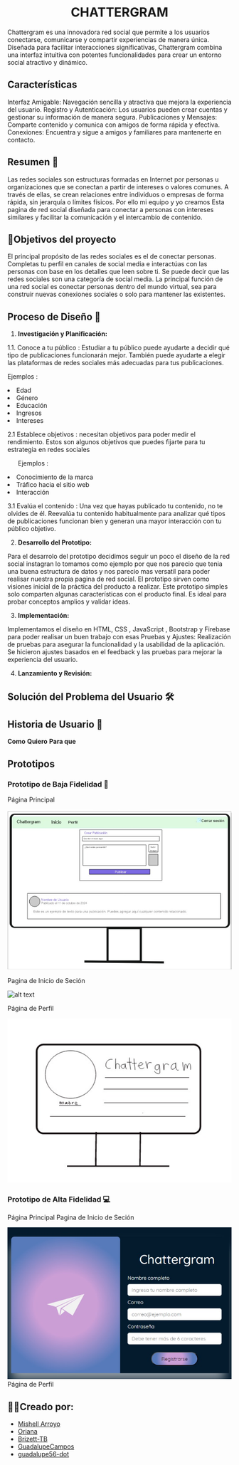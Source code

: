 # <div align="center"> CHATTERGRAM </div>

Chattergram es una innovadora red social que permite a los usuarios conectarse, comunicarse y compartir experiencias de manera única. Diseñada para facilitar interacciones significativas, Chattergram combina una interfaz intuitiva con potentes funcionalidades para crear un entorno social atractivo y dinámico.

## Características 
Interfaz Amigable: Navegación sencilla y atractiva que mejora la experiencia del usuario.
Registro y Autenticación: Los usuarios pueden crear cuentas y gestionar su información de manera segura.
Publicaciones y Mensajes: Comparte contenido y comunica con amigos de forma rápida y efectiva.
Conexiones: Encuentra y sigue a amigos y familiares para mantenerte en contacto.
## Resumen 📖
Las redes sociales son estructuras formadas en Internet por personas u organizaciones que se conectan a partir de intereses o valores comunes. A través de ellas, se crean relaciones entre individuos o empresas de forma rápida, sin jerarquía o límites físicos.
Por ello mi equipo y yo creamos Esta pagina de red social diseñada para conectar a personas con intereses similares y facilitar la comunicación y el intercambio de contenido.
## 📌Objetivos del proyecto
El principal propósito de las redes sociales es el de conectar personas. Completas tu perfil en canales de social media e interactúas con las personas con base en los detalles que leen sobre ti. Se puede decir que las redes sociales son una categoría de social media.
La principal función de una red social es conectar personas dentro del mundo virtual, sea para construir nuevas conexiones sociales o solo para mantener las existentes. 
## Proceso de Diseño 🎨

1. **Investigación y Planificación:**

1.1. Conoce a tu público : Estudiar a tu público puede ayudarte a decidir qué tipo de publicaciones funcionarán mejor. También puede ayudarte a elegir las plataformas de redes sociales más adecuadas para tus publicaciones.
 
 <lo>Ejemplos : </lo>
<li>Edad</li>
<li>Género</li>
<li>Educación</li>
<li>Ingresos</li>
<li>Intereses</li>

2.1 Establece objetivos : necesitan objetivos para poder medir el rendimiento. Estos son algunos objetivos que puedes fijarte para tu estrategia en redes sociales

<ol> Ejemplos :</ol>
<li>Conocimiento de la marca</li>
<li> Tráfico hacia el sitio web</li>
<li>Interacción</li>

3.1 Evalúa el contenido : Una vez que hayas publicado tu contenido, no te olvides de él. Reevalúa tu contenido habitualmente para analizar qué tipos de publicaciones funcionan bien y generan una mayor interacción con tu público objetivo.

2. **Desarrollo del Prototipo:**

 Para el desarrolo del prototipo decidimos seguir un poco el diseño de la red social instagran lo tomamos como ejemplo por que nos parecio que tenia una buena estructura de datos y nos parecio mas versatil para poder realisar nuestra propia pagina de red social.
 El prototipo sirven como visiones inicial de la práctica del producto a realizar. Este prototipo simples solo comparten algunas características con el producto final. Es ideal para probar conceptos amplios y validar ideas.

3. **Implementación:**

 Implementamos el diseño en HTML, CSS , JavaScript , Bootstrap y Firebase para poder realisar un buen trabajo con esas 
 Pruebas y Ajustes: Realización de pruebas para asegurar la funcionalidad y la usabilidad de la aplicación. Se hicieron ajustes basados en el feedback y las pruebas para mejorar la experiencia del usuario.

4. **Lanzamiento y Revisión:**

## Solución del Problema del Usuario 🛠️

## Historia de Usuario 🎯

**Como**
**Quiero**
**Para que**

## Prototipos

### Prototipo de Baja Fidelidad 📝

 Página Principal
 
 ![alt text](<WhatsApp Image 2024-10-16 at 9.19.58 PM (1).jpeg>)

Pagina de Inicio de Seción

![alt text](<WhatsApp Image 2024-10-16 at 8.59.31 PM-1.jpeg>)

Página de Perfil

 ![alt text](<WhatsApp Image 2024-10-16 at 9.07.27 PM.jpeg>)

### Prototipo de Alta Fidelidad 💻
Página Principal
Pagina de Inicio de Seción

![alt text](<WhatsApp Image 2024-10-28 at 9.56.24 PM (1).jpeg>)
Página de Perfil


## 👩‍💻Creado por: 

* [Mishell Arroyo](https://github.com/Mishell-A)
* [Oriana](https://github.com/ori27-ops)
* [Brizett-TB](https://github.com/Brizett-TB)
* [GuadalupeCampos](https://github.com/GuadalupeCampos)
* [guadalupe56-dot](https://github.com/guadalupe56-dot)